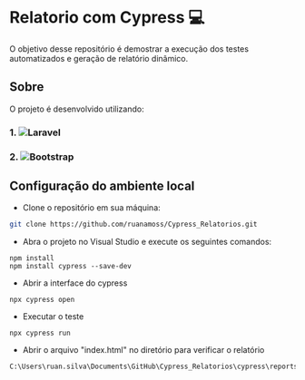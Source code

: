# Relatorio com Cypress 💻
O objetivo desse repositório é demostrar a execução dos testes automatizados e geração de relatório dinâmico.

## Sobre
O projeto é desenvolvido utilizando:
### 1. ![Laravel](https://christoshrousis.com/static/ec59f19f3cc66e05c97285c372f40e78/045fd/cypress-bw.png)
### 2. ![Bootstrap](https://th.bing.com/th/id/OIP.LozMy7iX-eo7YX52U8gbuwAAAA?rs=1&pid=ImgDetMain)

## Configuração do ambiente local
- Clone o repositório em sua máquina:
```bash
git clone https://github.com/ruanamoss/Cypress_Relatorios.git
```
- Abra o projeto no Visual Studio e execute os seguintes comandos:
```
npm install
npm install cypress --save-dev
```
- Abrir a interface do cypress
```
npx cypress open
```
- Executar o teste
```
npx cypress run 
```
- Abrir o arquivo "index.html" no diretório para verificar o relatório
```
C:\Users\ruan.silva\Documents\GitHub\Cypress_Relatorios\cypress\reports\html
```
